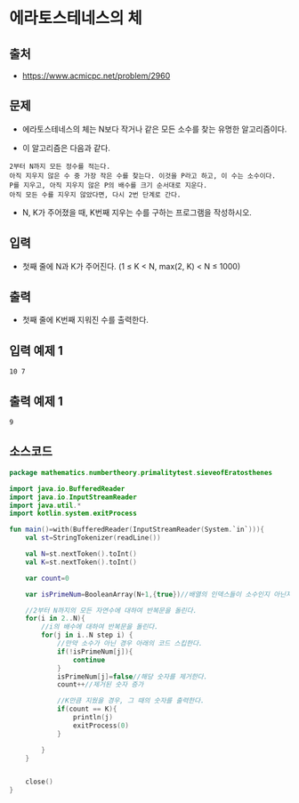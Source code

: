 # 에라토스테네스의 체

## 출처

* https://www.acmicpc.net/problem/2960

## 문제

* 에라토스테네스의 체는 N보다 작거나 같은 모든 소수를 찾는 유명한 알고리즘이다.

* 이 알고리즘은 다음과 같다.

```
2부터 N까지 모든 정수를 적는다.
아직 지우지 않은 수 중 가장 작은 수를 찾는다. 이것을 P라고 하고, 이 수는 소수이다.
P를 지우고, 아직 지우지 않은 P의 배수를 크기 순서대로 지운다.
아직 모든 수를 지우지 않았다면, 다시 2번 단계로 간다.
```

* N, K가 주어졌을 때, K번째 지우는 수를 구하는 프로그램을 작성하시오.

## 입력

* 첫째 줄에 N과 K가 주어진다. (1 ≤ K < N, max(2, K) < N ≤ 1000)

## 출력

* 첫째 줄에 K번째 지워진 수를 출력한다.

## 입력 예제 1

```
10 7
```

## 출력 예제 1

```
9
```

## 소스코드

```kotlin
package mathematics.numbertheory.primalitytest.sieveofEratosthenes

import java.io.BufferedReader
import java.io.InputStreamReader
import java.util.*
import kotlin.system.exitProcess

fun main()=with(BufferedReader(InputStreamReader(System.`in`))){
    val st=StringTokenizer(readLine())

    val N=st.nextToken().toInt()
    val K=st.nextToken().toInt()

    var count=0

    var isPrimeNum=BooleanArray(N+1,{true})//배열의 인덱스들이 소수인지 아닌지를 판정한 결과를 저장할 Boolean 타입의 배열

    //2부터 N까지의 모든 자연수에 대하여 반복문을 돌린다.
    for(i in 2..N){
        //i의 배수에 대하여 반복문을 돌린다.
        for(j in i..N step i) {
            //만약 소수가 아닌 경우 아래의 코드 스킵한다.
            if(!isPrimeNum[j]){
                continue
            }
            isPrimeNum[j]=false//해당 숫자를 제거한다.
            count++//제거된 숫자 증가

            //K만큼 지웠을 경우, 그 때의 숫자를 출력한다.
            if(count == K){
                println(j)
                exitProcess(0)
            }

        }
    }


    close()
}
```
